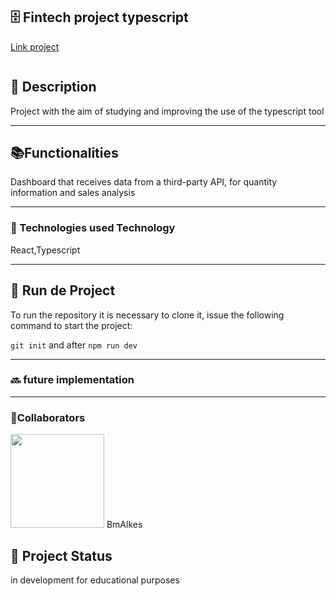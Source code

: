 <h2>🗄️ Fintech project typescript</h2>

<p><a href="https://fintech-typescrip.vercel.app/">Link project</a></p>

<img src=""/>

<h2>📝 Description</h2>
<p>Project with the aim of studying and improving the use of the typescript tool</p>

<hr/>

<h2>📚Functionalities</h2>
<p>Dashboard that receives data from a third-party API, for quantity information and sales analysis</p>
  <hr/>
<h3>🔧
Technologies used
Technology</h3>

<p>React,Typescript </p>

<hr/>
<h2>🚀 Run de Project</h2>
<p>To run the repository it is necessary to clone it, issue the following command to start the project: </p>

`git init`
and after
`npm run dev`

<hr/>
  
<h3>🔜 future implementation</h3>

  <hr/>
<h3>  
🤝Collaborators</h3>
  
<img src="https://www.github.com/BmAlkes.png" width="150px" styles="border-radius:50%"/>
BmAlkes
<h2>🎯 Project Status</h2>
<p>in development for educational purposes</p>

